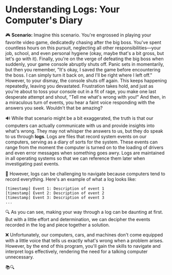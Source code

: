 # Understanding Logs: Your Computer's Diary

🎮 **Scenario:** Imagine this scenario. You're engrossed in playing your favorite video game, dedicatedly chasing after the big boss. You've spent countless hours on this pursuit, neglecting all other responsibilities—your job, school, and even personal hygiene (okay, maybe that's a bit gross, but let's go with it). Finally, you're on the verge of defeating the big boss when suddenly, your game console abruptly shuts off. Panic sets in momentarily, but then you remember, "It's okay, I saved the game before encountering the boss. I can simply turn it back on, and I'll be right where I left off." However, to your dismay, the console shuts off again. This keeps happening repeatedly, leaving you devastated. Frustration takes hold, and just as you're about to toss your console out in a fit of rage, you make one last desperate attempt and shout, "Tell me what's wrong with you!" And then, in a miraculous turn of events, you hear a faint voice responding with the answers you seek. Wouldn't that be amazing?

🔊 While that scenario might be a bit exaggerated, the truth is that our computers can actually communicate with us and provide insights into what's wrong. They may not whisper the answers to us, but they do speak to us through **logs**. Logs are files that record system events on our computers, serving as a diary of sorts for the system. These events can range from the moment the computer is turned on to the loading of drivers and even error messages when something goes awry. Logs are maintained in all operating systems so that we can reference them later when investigating past events.

📜 However, logs can be challenging to navigate because computers tend to record everything. Here's an example of what a log looks like:

```
[timestamp] Event 1: Description of event 1
[timestamp] Event 2: Description of event 2
[timestamp] Event 3: Description of event 3
...
```

🔍 As you can see, making your way through a log can be daunting at first. But with a little effort and determination, we can decipher the events recorded in the log and piece together a solution.

❌ Unfortunately, our computers, cars, and machines don't come equipped with a little voice that tells us exactly what's wrong when a problem arises. However, by the end of this program, you'll gain the skills to navigate and interpret logs effectively, rendering the need for a talking computer unnecessary.

📚🔍